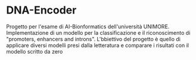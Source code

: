 # DNA-Encoder
Progetto per l'esame di AI-Bionformatics dell'università UNIMORE. Implementazione di un modello per la classificazione e il riconoscimento di "promoters, enhancers and introns". L'bbiettivo del progetto è quello di applicare diversi modelli presi dalla letteratura e comparare i risultati con il modello scritto da zero
